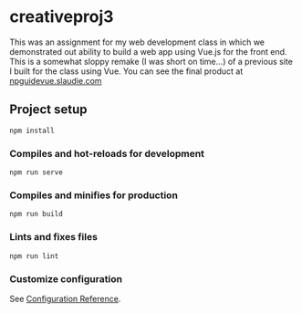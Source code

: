 # creativeproj3
This was an assignment for my web development class in which we demonstrated out ability to build a web app using Vue.js for the front end. This is a somewhat sloppy remake (I was short on time...) of a previous site I built for the class using Vue. You can see the final product at [npguidevue.slaudie.com](http://npguidevue.slaudie.com)

## Project setup
```
npm install
```

### Compiles and hot-reloads for development
```
npm run serve
```

### Compiles and minifies for production
```
npm run build
```

### Lints and fixes files
```
npm run lint
```

### Customize configuration
See [Configuration Reference](https://cli.vuejs.org/config/).
